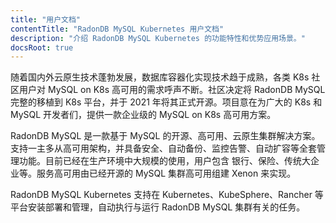 ```yaml
---
title: "用户文档"
contentTitle: "RadonDB MySQL Kubernetes 用户文档"
description: "介绍 RadonDB MySQL Kubernetes 的功能特性和优势应用场景。"
docsRoot: true
---
```

随着国内外云原生技术蓬勃发展，数据库容器化实现技术趋于成熟，各类 K8s 社区用户对 MySQL on K8s 高可用的需求呼声不断。社区决定将 RadonDB MySQL 完整的移植到 K8s 平台，并于 2021 年将其正式开源。项目意在为广大的 K8s 和 MySQL 开发者们，提供一款企业级的 MySQL on K8s 高可用方案。

RadonDB MySQL 是一款基于 MySQL 的开源、高可用、云原生集群解决方案。支持一主多从高可用架构，并具备安全、自动备份、监控告警、自动扩容等全套管理功能。目前已经在生产环境中大规模的使用，用户包含 银行、保险、传统大企业等。服务高可用由已经开源的 MySQL 集群高可用组建 Xenon 来实现。

RadonDB MySQL Kubernetes 支持在 Kubernetes、KubeSphere、Rancher 等平台安装部署和管理，自动执行与运行 RadonDB MySQL 集群有关的任务。

